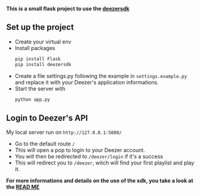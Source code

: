 **This is a small flask project to use the [deezersdk](https://github.com/AlexisGomes/deezersdk)** 

## Set up the project
- Create your virtual env
- Install packages
    ```bash
    pip install Flask
    pip install deezersdk
    ```    
- Create a file settings.py following the example in `settings.example.py` 
and replace it with your Deezer's application informations. 
- Start the server with 
    ```bash 
    python app.py
    ```

## Login to Deezer's API
My local server run on `http://127.0.0.1:5000/`

- Go to the default route `/`
- This will open a pop to login to your Deezer account.
- You will then be redirected to `/deezer/login` if it's a success
- This will redirect you to `/deezer`, witch will find your first playlist and play it.


**For more informations and details on the use of the sdk, you take a look at the [READ ME](https://github.com/AlexisGomes/deezersdk)** 

 